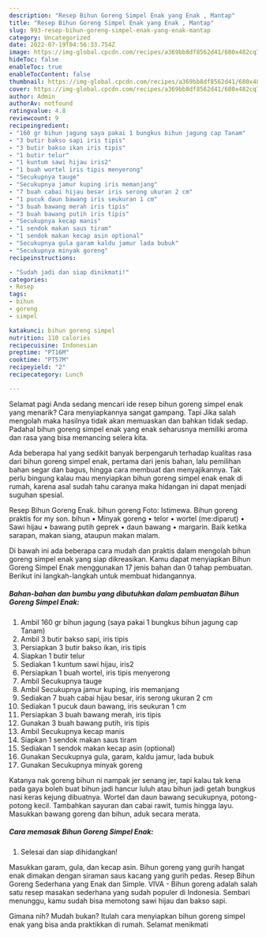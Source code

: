 ```yaml
---
description: "Resep Bihun Goreng Simpel Enak yang Enak , Mantap"
title: "Resep Bihun Goreng Simpel Enak yang Enak , Mantap"
slug: 993-resep-bihun-goreng-simpel-enak-yang-enak-mantap
category: Uncategorized
date: 2022-07-19T04:56:33.754Z
image: https://img-global.cpcdn.com/recipes/a369bb8df8562d41/680x482cq70/bihun-goreng-simpel-enak-foto-resep-utama.jpg
hideToc: false
enableToc: true
enableTocContent: false
thumbnail: https://img-global.cpcdn.com/recipes/a369bb8df8562d41/680x482cq70/bihun-goreng-simpel-enak-foto-resep-utama.jpg
cover: https://img-global.cpcdn.com/recipes/a369bb8df8562d41/680x482cq70/bihun-goreng-simpel-enak-foto-resep-utama.jpg
author: Admin
authorAv: notfound
ratingvalue: 4.8
reviewcount: 9
recipeingredient:
- "160 gr bihun jagung saya pakai 1 bungkus bihun jagung cap Tanam"
- "3 butir bakso sapi iris tipis"
- "3 butir bakso ikan iris tipis"
- "1 butir telur"
- "1 kuntum sawi hijau iris2"
- "1 buah wortel iris tipis menyerong"
- "Secukupnya tauge"
- "Secukupnya jamur kuping iris memanjang"
- "7 buah cabai hijau besar iris serong ukuran 2 cm"
- "1 pucuk daun bawang iris seukuran 1 cm"
- "3 buah bawang merah iris tipis"
- "3 buah bawang putih iris tipis"
- "Secukupnya kecap manis"
- "1 sendok makan saus tiram"
- "1 sendok makan kecap asin optional"
- "Secukupnya gula garam kaldu jamur lada bubuk"
- "Secukupnya minyak goreng"
recipeinstructions:

- "Sudah jadi dan siap dinikmati!"
categories:
- Resep
tags:
- bihun
- goreng
- simpel

katakunci: bihun goreng simpel 
nutrition: 110 calories
recipecuisine: Indonesian
preptime: "PT16M"
cooktime: "PT57M"
recipeyield: "2"
recipecategory: Lunch

---
```



Selamat pagi Anda sedang mencari ide resep bihun goreng simpel enak yang menarik? Cara menyiapkannya sangat gampang. Tapi Jika salah mengolah maka hasilnya tidak akan memuaskan dan bahkan tidak sedap. Padahal bihun goreng simpel enak yang enak seharusnya memiliki aroma dan rasa yang bisa memancing selera kita.


Ada beberapa hal yang sedikit banyak berpengaruh terhadap kualitas rasa dari bihun goreng simpel enak, pertama dari jenis bahan, lalu pemilihan bahan segar dan bagus, hingga cara membuat dan menyajikannya. Tak perlu bingung kalau mau menyiapkan bihun goreng simpel enak enak di rumah, karena asal sudah tahu caranya maka hidangan ini dapat menjadi suguhan spesial.

Resep Bihun Goreng Enak. bihun goreng Foto: Istimewa. Bihun goreng praktis for my son. bihun • Minyak goreng • telor • wortel (me:diparut) • Sawi hijau • bawang putih geprek • daun bawang • margarin. Baik ketika sarapan, makan siang, ataupun makan malam.


Di bawah ini ada beberapa cara mudah dan praktis dalam mengolah bihun goreng simpel enak yang siap dikreasikan. Kamu dapat menyiapkan Bihun Goreng Simpel Enak menggunakan 17 jenis bahan dan 0 tahap pembuatan. Berikut ini langkah-langkah untuk membuat hidangannya.

<!--inarticleads1-->

##### Bahan-bahan dan bumbu yang dibutuhkan dalam pembuatan Bihun Goreng Simpel Enak:

1. Ambil 160 gr bihun jagung (saya pakai 1 bungkus bihun jagung cap Tanam)
1. Ambil 3 butir bakso sapi, iris tipis
1. Persiapkan 3 butir bakso ikan, iris tipis
1. Siapkan 1 butir telur
1. Sediakan 1 kuntum sawi hijau, iris2
1. Persiapkan 1 buah wortel, iris tipis menyerong
1. Ambil Secukupnya tauge
1. Ambil Secukupnya jamur kuping, iris memanjang
1. Sediakan 7 buah cabai hijau besar, iris serong ukuran 2 cm
1. Sediakan 1 pucuk daun bawang, iris seukuran 1 cm
1. Persiapkan 3 buah bawang merah, iris tipis
1. Gunakan 3 buah bawang putih, iris tipis
1. Ambil Secukupnya kecap manis
1. Siapkan 1 sendok makan saus tiram
1. Sediakan 1 sendok makan kecap asin (optional)
1. Gunakan Secukupnya gula, garam, kaldu jamur, lada bubuk
1. Gunakan Secukupnya minyak goreng


Katanya nak goreng bihun ni nampak jer senang jer, tapi kalau tak kena pada gaya boleh buat bihun jadi hancur luluh atau bihun jadi getah bungkus nasi keras kejung dibuatnya. Wortel dan daun bawang secukupnya, potong-potong kecil. Tambahkan sayuran dan cabai rawit, tumis hingga layu. Masukkan bawang goreng dan bihun, aduk secara merata. 

<!--inarticleads2-->

##### Cara memasak Bihun Goreng Simpel Enak:


1. Selesai dan siap dihidangkan!

Masukkan garam, gula, dan kecap asin. Bihun goreng yang gurih hangat enak dimakan dengan siraman saus kacang yang gurih pedas. Resep Bihun Goreng Sederhana yang Enak dan Simple. VIVA - Bihun goreng adalah salah satu resep masakan sederhana yang sudah populer di Indonesia. Sembari menunggu, kamu sudah bisa memotong sawi hijau dan bakso sapi. 

Gimana nih? Mudah bukan? Itulah cara menyiapkan bihun goreng simpel enak yang bisa anda praktikkan di rumah. Selamat menikmati
